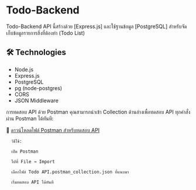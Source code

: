# Todo-Backend

Todo-Backend API นี้สร้างด้วย [Express.js] และใช้ฐานข้อมูล [PostgreSQL] สำหรับจัดเก็บข้อมูลรายการสิ่งที่ต้องทำ (Todo List)

## 🛠 Technologies

- Node.js
- Express.js
- PostgreSQL
- pg (node-postgres)
- CORS
- JSON Middleware

การทดสอบ API ด้วย Postman
คุณสามารถนำเข้า Collection ด้านล่างเพื่อทดสอบ API ทุกคำสั่งผ่าน Postman ได้ทันที:

📁 [ดาวน์โหลดไฟล์ Postman สำหรับทดสอบ API](./postman/Todo_API.postman_collection.json)

      วิธีใช้:
      
      เปิด Postman
      
      ไปที่ File → Import
      
      เลือกไฟล์ Todo API.postman_collection.json ที่แนบมา
      
      เริ่มทดสอบ API ได้ทันที



